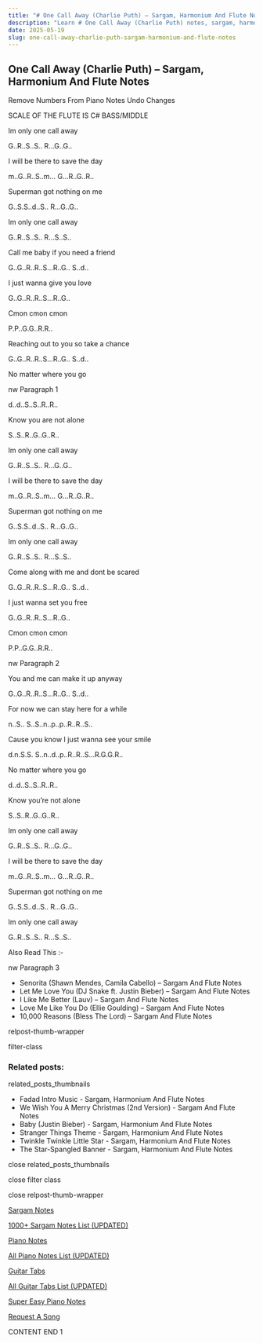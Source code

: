 ```yaml
---
title: "# One Call Away (Charlie Puth) – Sargam, Harmonium And Flute Notes"
description: "Learn # One Call Away (Charlie Puth) notes, sargam, harmonium notations and flute notes. Easy step-by-step tutorial for beginners."
date: 2025-05-19
slug: one-call-away-charlie-puth-sargam-harmonium-and-flute-notes
---
```


## One Call Away (Charlie Puth) – Sargam, Harmonium And Flute Notes

Remove Numbers From Piano Notes
Undo Changes

SCALE OF THE FLUTE IS C# BASS/MIDDLE

Im only one call away

G..R..S..S.. R…G..G..

I will be there to save the day

m..G..R..S..m… G…R..G..R..

Superman got nothing on me

G..S.S..d..S.. R…G..G..

Im only one call away

G..R..S..S.. R…S..S..

Call me baby if you need a friend

G..G..R..R..S…R..G.. S..d..

I just wanna give you love

G..G..R..R..S…R..G..

Cmon cmon cmon

P.P..G.G..R.R..

Reaching out to you so take a chance

G..G..R..R..S…R..G.. S..d..

No matter where you go

nw Paragraph 1

d..d..S..S..R..R..

Know you are not alone

S..S..R..G..G..R..

Im only one call away

G..R..S..S.. R…G..G..

I will be there to save the day

m..G..R..S..m… G…R..G..R..

Superman got nothing on me

G..S.S..d..S.. R…G..G..

Im only one call away

G..R..S..S.. R…S..S..

Come along with me and dont be scared

G..G..R..R..S…R..G.. S..d..

I just wanna set you free

G..G..R..R..S…R..G..

Cmon cmon cmon

P.P..G.G..R.R..

nw Paragraph 2

You and me can make it up anyway

G..G..R..R..S…R..G.. S..d..

For now we can stay here for a while

n..S.. S..S..n..p..p..R..R..S..

Cause you know I just wanna see your smile

d.n.S.S. S..n..d..p..R..R..S…R.G.G.R..

No matter where you go

d..d..S..S..R..R..

Know you’re not alone

S..S..R..G..G..R..

Im only one call away

G..R..S..S.. R…G..G..

I will be there to save the day

m..G..R..S..m… G…R..G..R..

Superman got nothing on me

G..S.S..d..S.. R…G..G..

Im only one call away

G..R..S..S.. R…S..S..

Also Read This :-

nw Paragraph 3

* Senorita (Shawn Mendes, Camila Cabello) – Sargam And Flute Notes
* Let Me Love You (DJ Snake ft. Justin Bieber) – Sargam And Flute Notes
* I Like Me Better (Lauv) – Sargam And Flute Notes
* Love Me Like You Do (Ellie Goulding) – Sargam And Flute Notes
* 10,000 Reasons (Bless The Lord) – Sargam And Flute Notes

relpost-thumb-wrapper

filter-class

### Related posts:

related_posts_thumbnails

* Fadad Intro Music - Sargam, Harmonium And Flute Notes
* We Wish You A Merry Christmas (2nd Version) - Sargam And Flute Notes
* Baby (Justin Bieber) - Sargam, Harmonium And Flute Notes
* Stranger Things Theme - Sargam, Harmonium And Flute Notes
* Twinkle Twinkle Little Star - Sargam, Harmonium And Flute Notes
* The Star-Spangled Banner - Sargam, Harmonium And Flute Notes

close related_posts_thumbnails

close filter class

close relpost-thumb-wrapper

[Sargam Notes](https://www.notationsworld.com/sargam-notes.html)

[1000+ Sargam Notes List (UPDATED)](https://www.notationsworld.com/all-songs-list-sargam-notes.html)

[Piano Notes](https://www.notationsworld.com/piano-notes.html)

[All Piano Notes List (UPDATED)](https://www.notationsworld.com/all-songs-list-piano-notes.html)

[Guitar Tabs](https://www.notationsworld.com/guitar-tabs.html)

[All Guitar Tabs List (UPDATED)](https://www.notationsworld.com/all-songs-list-guitar-tabs.html)

[Super Easy Piano Notes](https://studywall.in/)

[Request A Song](https://www.notationsworld.com/request-a-song.html)

CONTENT END 1

